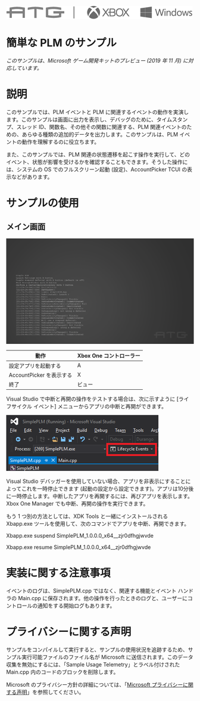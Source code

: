   ![](./media/image1.png)

#   簡単な PLM のサンプル

*このサンプルは、Microsoft ゲーム開発キットのプレビュー (2019 年 11 月)
に対応しています。*

# 説明

このサンプルでは、PLM イベントと PLM
に関連するイベントの動作を実演します。このサンプルは画面に出力を表示し、デバッグのために、タイムスタンプ、スレッド
ID、関数名、その他その関数に関連する、PLM
関連イベントのための、あらゆる種類の追加的データを出力します。このサンプルは、PLM
イベントの動作を理解するのに役立ちます。

また、このサンプルでは、PLM
関連の状態遷移を起こす操作を実行して、どのイベント、状態が影響を受けるかを確認することもできます。そうした操作には、システムの
OS でのフルスクリーン起動 (設定)、AccountPicker TCUI
の表示などがあります。

# サンプルの使用

##  メイン画面

![Sample Screenshot](./media/image3.png)

| 動作                                  |  Xbox One コントローラー      |
|---------------------------------------|------------------------------|
| 設定アプリを起動する                  |  A                            |
| AccountPicker を表示する              |  X                            |
| 終了                                  |  ビュー                       |

Visual Studio で中断と再開の操作をテストする場合は、次に示すように
\[ライフサイクル イベント\] メニューからアプリの中断と再開ができます。

![](./media/image4.png)

Visual Studio
デバッガーを使用していない場合、アプリを非表示にすることによってこれを一時停止できます
(起動の設定から設定できます)。アプリは10分後に一時停止します。中断したアプリを再開するには、再びアプリを表示します。Xbox
One Manager でも中断、再開の操作を実行できます。

もう 1 つ別の方法としては、XDK Tools と一緒にインストールされる
Xbapp.exe ツールを使用して、次のコマンドでアプリを中断、再開できます。

Xbapp.exe suspend SimplePLM_1.0.0.0_x64\_\_zjr0dfhgjwvde

Xbapp.exe resume SimplePLM_1.0.0.0_x64\_\_zjr0dfhgjwvde

# 実装に関する注意事項

イベントのログは、SimplePLM.cpp ではなく、関連する機能とイベント
ハンドラの Main.cpp
に保存されます。他の操作を行ったときのログと、ユーザーにコントロールの通知をする開始ログもあります。

# プライバシーに関する声明

サンプルをコンパイルして実行すると、サンプルの使用状況を追跡するため、サンプル実行可能ファイルのファイル名が
Microsoft に送信されます。このデータ収集を無効にするには、「Sample Usage
Telemetry」とラベル付けされた Main.cpp
内のコードのブロックを削除します。

Microsoft のプライバシー方針の詳細については、「[Microsoft
プライバシーに関する声明](https://privacy.microsoft.com/en-us/privacystatement/)」を参照してください。

